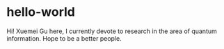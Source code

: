 # hello-world

Hi!
Xuemei Gu here,
I currently devote to research in the area of quantum information.
Hope to be a better people.
